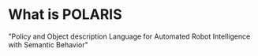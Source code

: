 # What is POLARIS  
"Policy and Object description Language for Automated Robot Intelligence with Semantic Behavior"
